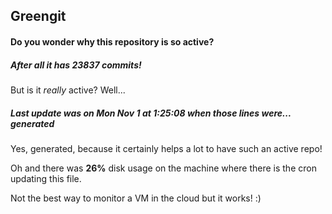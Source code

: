 ## Greengit

#### Do you wonder why this repository is so active?

##### After all it has 23837 commits!

But is it *really* active? Well...

##### Last update was on Mon Nov 1 at 1:25:08 when those lines were... generated

Yes, generated, because it certainly helps a lot to have such an active repo!

Oh and there was **26%** disk usage on the machine
where there is the cron updating this file.

Not the best way to monitor a VM in the cloud but it works! :)
